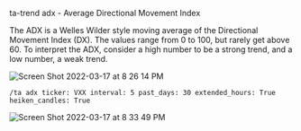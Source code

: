 ta-trend adx - Average Directional Movement Index

The ADX is a Welles Wilder style moving average of the Directional Movement Index (DX). The values range from 0 to 100, but rarely get above 60. To interpret the ADX, consider a high number to be a strong trend, and a low number, a weak trend.

![Screen Shot 2022-03-17 at 8 26 14 PM](https://user-images.githubusercontent.com/85772166/158931978-360ae8f4-387b-4f1f-a6f7-64ae8a5302ee.png)

```
/ta adx ticker: VXX interval: 5 past_days: 30 extended_hours: True heiken_candles: True
```

![Screen Shot 2022-03-17 at 8 33 49 PM](https://user-images.githubusercontent.com/85772166/158932765-9e55bd4b-077a-493a-b385-f08c266cb76e.png)
